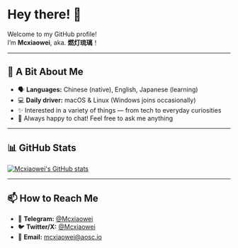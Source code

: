 # Hey there! 👋  
Welcome to my GitHub profile!  
I’m **Mcxiaowei**, aka. **燃灯琉璃**！

---

## 🌱 A Bit About Me
- 🗣 **Languages:** Chinese (native), English, Japanese (learning)
- 💻 **Daily driver:** macOS & Linux (Windows joins occasionally)
- ✨ Interested in a variety of things — from tech to everyday curiosities
- 💬 Always happy to chat! Feel free to ask me anything

---

## 📊 GitHub Stats
[![Mcxiaowei's GitHub stats](https://github-readme-stats.vercel.app/api?username=Mcxiaowei&theme=vue&count_private=true&show_icons=true&hide=stars&rank_icon=github&hide_title=true)](https://github.com/anuraghazra/github-readme-stats)

---

## 📫 How to Reach Me
- 📱 **Telegram:** [@Mcxiaowei](https://t.me/Mcxiaowei)
- 🐦 **Twitter/X:** [@Mcxiaowei](https://x.com/Mcxiaowei)
- 📧 **Email:** <mcxiaowei@aosc.io>